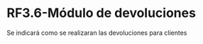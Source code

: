 # RF3.6-Módulo de devoluciones


Se indicará como se realizaran las devoluciones para clientes











